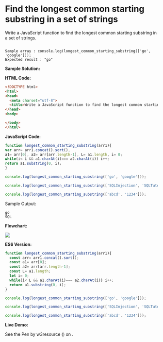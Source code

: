 # Find the longest common starting substring in a set of strings

Write a JavaScript function to find the longest common starting substring in a set of strings.

```

Sample array : console.log(longest_common_starting_substring(['go', 'google']));
Expected result : "go"
```

**Sample Solution:**

**HTML Code:**

```html
<!DOCTYPE html>
<html>
<head>
  <meta charset="utf-8">
  <title>Write a JavaScript function to find the longest common starting substring in a set of strings</title>
</head>
<body>

</body>
</html>

```

**JavaScript Code:**

```javascript
function longest_common_starting_substring(arr1){
var arr= arr1.concat().sort(),
a1= arr[0], a2= arr[arr.length-1], L= a1.length, i= 0;
while(i< L && a1.charAt(i)=== a2.charAt(i)) i++;
return a1.substring(0, i);
}

console.log(longest_common_starting_substring(['go', 'google'])); 

console.log(longest_common_starting_substring(['SQLInjection', 'SQLTutorial'])); 

console.log(longest_common_starting_substring(['abcd', '1234'])); 

```

Sample Output:

```
go
SQL

```

**Flowchart:**

![](https://www.w3resource.com/w3r_images/javascript-array-exercise-28.png)  

**ES6 Version:**

```javascript
function longest_common_starting_substring(arr1){
  const arr= arr1.concat().sort();
  const a1= arr[0];
  const a2= arr[arr.length-1];
  const L= a1.length;
  let i= 0;
  while(i< L && a1.charAt(i)=== a2.charAt(i)) i++;
  return a1.substring(0, i);
}

console.log(longest_common_starting_substring(['go', 'google'])); 

console.log(longest_common_starting_substring(['SQLInjection', 'SQLTutorial'])); 

console.log(longest_common_starting_substring(['abcd', '1234']));

```

**Live Demo:**

<section class="expand-codepen"><p data-height="380" data-theme-id="dark" data-slug-hash="LzLpPX" data-default-tab="js,result" data-user="w3resource" data-embed-version="2" data-pen-title="JavaScript - Find the longest common starting substring in a set of strings - array-ex- 28" data-editable="true" class="codepen">See the Pen by w3resource () on .</p><codepen></codepen></section>